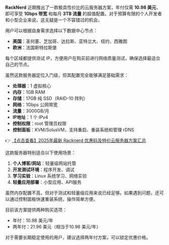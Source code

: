 
**RackNerd** 近期推出了一款极具性价比的云服务器方案，年付仅需 **10.98 美元**，即可享受 **1Gbps 带宽** 和每月 **3TB 流量** 的超值配置。对于预算有限的个人开发者和小型企业来说，这无疑是一个不容错过的机会。


用户可以根据自身需求选择以下数据中心节点：
- **美国**：圣何塞、芝加哥、达拉斯、亚特兰大、纽约、西雅图
- **欧洲**：法国斯特拉斯堡

每个区域都提供测试 IP，方便用户在购买前进行网络质量测试，确保选择最适合自己的节点。


虽然这款服务器定位入门级，但其配置完全能够满足基础需求：

- **处理器**：1 虚拟核心
- **内存**：1GB RAM
- **存储**：17GB 纯 SSD（RAID-10 阵列）
- **网络**：1Gbps 公网带宽
- **流量**：3000GB/月
- **IP地址**：1 个 IPv4
- **控制权限**：root 管理员权限
- **控制面板**：KVM/SolusVM，支持重启、重装系统和管理 rDNS

👉 [【点击查看】2025年最新 Racknerd 优惠码及特价云服务器方案汇总](https://bit.ly/Rack_Nerd)


这款服务器特别适合以下使用场景：
1. **个人博客/网站**：轻量级网站托管
2. **开发测试环境**：程序开发、调试
3. **学习实验**：Linux 系统学习、网络实验
4. **轻量应用部署**：小型应用、API服务

虽然内存配置不高，但对于测试和轻量级应用来说已经足够。如果遇到问题，还可以通过控制面板快速重装系统，操作简单方便。


目前该方案提供两种购买选项：
- 年付：10.98 美元/年
- 两年付：21.96 美元（相当于10.98 美元/年）

对于需要长期稳定使用的用户，建议选择两年付方案，可以锁定优惠价格。
